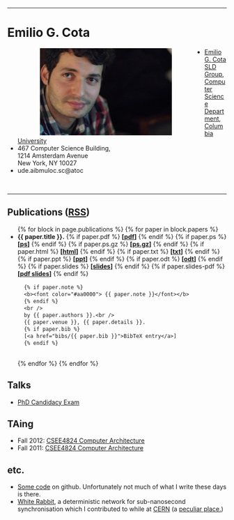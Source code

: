 ---
<h1>Emilio G. Cota</h1>

<img ALIGN="left" width="303" height="200" hspace="75" src="images/cota0.jpg" alt="Emilio picture">
<ul>
<li><a href="http://www.cs.columbia.edu/~cota">Emilio G. Cota</a></li>
<a href="http://sld.cs.columbia.edu/">SLD Group</a>, <a href="http://www.cs.columbia.edu/">Computer Science Department</a>, <a href="http://www.columbia.edu/">Columbia University</a></li>
<li>467 Computer Science Building,
<br />
1214 Amsterdam Avenue
<br />
New York, NY 10027
</li>
<li><span class="oppdir">ude.aibmuloc.sc@atoc</span></li>
</ul>
<br />
<hr />
<h2>Publications (<a href="pubs.rss">RSS</a>)</h2>
<ul>
{% for block in page.publications %}
  {% for paper in block.papers %}
  <li>
      <b>{{ paper.title }}.</b>
      {% if paper.pdf %}
      <b> [<a href="pubs/{{ paper.pdf }}">pdf</a>]</b>
      {% endif %}
      {% if paper.ps %}
      <b> [<a href="pubs/{{ paper.ps }}">ps</a>]</b>
      {% endif %}
      {% if paper.ps.gz %}
      <b> [<a href="pubs/{{ paper.ps.gz }}">ps.gz</a>]</b>
      {% endif %}
      {% if paper.html %}
      <b> [<a href="pubs/{{ paper.html }}">html</a>]</b>
      {% endif %}
      {% if paper.txt %}
      <b> [<a href="pubs/{{ paper.txt }}">txt</a>]</b>
      {% endif %}
      {% if paper.ppt %}
      <b> [<a href="pubs/{{ paper.ppt }}">ppt</a>]</b>
      {% endif %}
      {% if paper.odt %}
      <b> [<a href="pubs/{{ paper.odt }}">odt</a>]</b>
      {% endif %}
      {% if paper.slides %}
      <b> [<a href="pubs/{{ paper.slides }}">slides</a>]</b>
      {% endif %}
      {% if paper.slides-pdf %}
      <b> [<a href="pubs/{{ paper.slides-pdf }}">pdf slides</a>]</b>
      {% endif %}

      {% if paper.note %}
      <b><font color="#aa0000"> {{ paper.note }}</font></b>
      {% endif %}
      <br />
      by {{ paper.authors }}.<br />
      {{ paper.venue }}, {{ paper.details }}.
      {% if paper.bib %}
      [<a href="bibs/{{ paper.bib }}">BibTeX entry</a>]
      {% endif %}
  </li>
  <br />
  {% endfor %}
{% endfor %}
</ul>

<h2>Talks</h2>
<ul>
   <li><a href="candidacy.html">PhD Candidacy Exam</a></li>
</ul>

<h2>TAing</h2>
<ul>
<li>Fall 2012: <a href="http://www.cs.columbia.edu/~cs4824/">CSEE4824 Computer Architecture</a></li>
<li>Fall 2011: <a href="http://www.cs.columbia.edu/~cs4824/">CSEE4824 Computer Architecture</a></li>
</ul>

<h2>etc.</h2>
<ul>
<li><a href="https://github.com/cota">Some code</a> on github. Unfortunately not much of what I write these days is there.</li>
<li><a href="http://www.ohwr.org/projects/white-rabbit/wiki">White Rabbit</a>,
a deterministic network for sub-nanosecond synchronisation which I contributed
to while at <a href="http://cern.ch/">CERN</a> (a <a href="images/dilbert.gif">peculiar place.</a>)
</li>
</ul>
